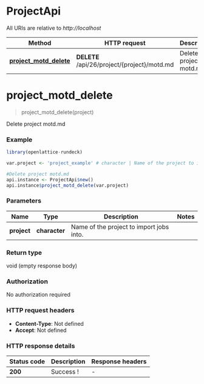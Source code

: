 # ProjectApi

All URIs are relative to *http://localhost*

Method | HTTP request | Description
------------- | ------------- | -------------
[**project_motd_delete**](ProjectApi.md#project_motd_delete) | **DELETE** /api/26/project/{project}/motd.md | Delete project motd.md


# **project_motd_delete**
> project_motd_delete(project)

Delete project motd.md

### Example
```R
library(openlattice-rundeck)

var.project <- 'project_example' # character | Name of the project to import jobs into.

#Delete project motd.md
api.instance <- ProjectApi$new()
api.instance$project_motd_delete(var.project)
```

### Parameters

Name | Type | Description  | Notes
------------- | ------------- | ------------- | -------------
 **project** | **character**| Name of the project to import jobs into. | 

### Return type

void (empty response body)

### Authorization

No authorization required

### HTTP request headers

 - **Content-Type**: Not defined
 - **Accept**: Not defined

### HTTP response details
| Status code | Description | Response headers |
|-------------|-------------|------------------|
| **200** | Success ! |  -  |

